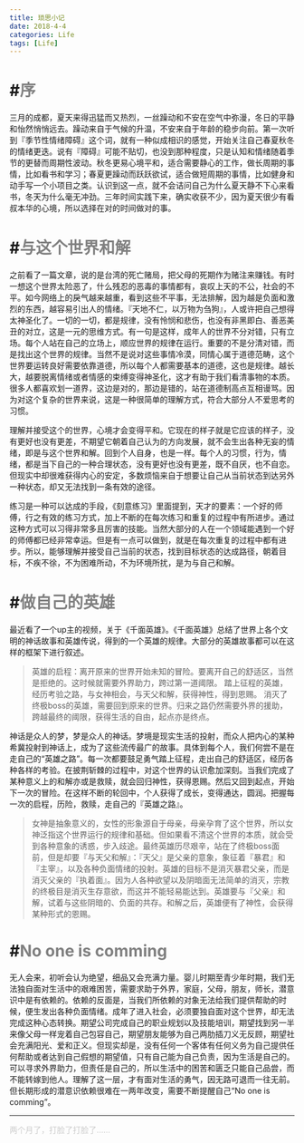 ```yaml
---
title: 琐思小记
date: 2018-4-4
categories: Life
tags: [Life]
---
```


# \#<font color=grey>序</font>
三月的成都，夏天来得迅猛而又热烈，一丝躁动和不安在空气中弥漫，冬日的平静和怡然悄悄远去。躁动来自于气候的升温，不安来自于年龄的稳步向前。第一次听到『季节性情绪障碍』这个词，就有一种似成相识的感觉，开始关注自己春夏秋冬的情绪更迭。说有『障碍』可能不贴切，也没到那种程度，只是认知和情绪随着季节的更替而周期性波动。秋冬更易心境平和，适合需要静心的工作，做长周期的事情，比如看书和学习；春夏更躁动而跃跃欲试，适合做短周期的事情，比如健身和动手写一个小项目之类。认识到这一点，就不会诘问自己为什么夏天静不下心来看书，冬天为什么毫无冲劲。三年时间实践下来，确实收获不少，因为夏天很少有看叔本华的心境，所以选择在对的时间做对的事。

# \#<font color=grey>与这个世界和解</font>
之前看了一篇文章，说的是台湾的死亡赌局，把父母的死期作为赌注来赚钱。有时一想这个世界太险恶了，什么残忍的恶毒的事情都有，哀叹上天的不公，社会的不平。如今网络上的戾气越来越重，看到这些不平事，无法排解，因为越是负面和激烈的东西，越容易引出人的情绪。『天地不仁，以万物为刍狗』，人或许把自己想得太神圣化了。一切的一切，都是规律，没有怜悯和悲伤，也没有非黑即白、善恶美丑的对立，这是一元的思维方式。有一句是这样，成年人的世界不分对错，只有立场。每个人站在自己的立场上，顺应世界的规律在运行。重要的不是分清对错，而是找出这个世界的规律。当然不是说对这些事情冷漠，同情心属于道德范畴，这个世界要运转良好需要依靠道德，所以每个人都需要基本的道德，这也是规律。越长大，越要脱离情绪或者情感的束缚变得神圣化，这才有助于我们看清事物的本质。很多人都喜欢划一道界，这边是对的，那边是错的，站在道德制高点互相谩骂。因为对这个复杂的世界来说，这是一种很简单的理解方式，符合大部分人不爱思考的习惯。

理解并接受这个的世界，心境才会变得平和。它现在的样子就是它应该的样子，没有更好也没有更差，不期望它朝着自己认为的方向发展，就不会生出各种无妄的情绪，即是与这个世界和解。回到个人自身，也是一样。每个人的习惯，行为，情绪，都是当下自己的一种合理状态，没有更好也没有更差，既不自厌，也不自恋。但现实中却很难获得内心的安定，多数烦恼来自于想要让自己从当前状态到达另外一种状态，却又无法找到一条有效的途径。

练习是一种可以达成的手段，《刻意练习》里面提到，天才的要素：一个好的师傅，行之有效的练习方式，加上不断的在每次练习和重复的过程中有所进步。通过这种方式可以习得非常多且厉害的技能。当然大部分的人在一个领域能遇到一个好的师傅都已经非常幸运。但是有一点可以做到，就是在每次重复的过程中都有进步。所以，能够理解并接受自己当前的状态，找到目标状态的达成路径，朝着目标，不疾不徐，不为困难所动，不为环境所扰，是为与自己和解。

# \#<font color=grey>做自己的英雄</font>
最近看了一个up主的视频，关于《千面英雄》。《千面英雄》总结了世界上各个文明的神话故事和英雄传说，得到的一个英雄的规律。大部分的英雄故事都可以在这样的框架下进行叙述。

> 英雄的启程：离开原来的世界开始未知的冒险。要离开自己的舒适区，当然是拒绝的。这时候就需要外界助力，跨过第一道阈限。
> 踏上征程的英雄，经历考验之路，与女神相会，与天父和解，获得神性，得到恩赐。
> 消灭了终极boss的英雄，需要回到原来的世界。归来之路仍然需要外界的援助，跨越最终的阈限，获得生活的自由，起点亦是终点。

神话是众人的梦，梦是众人的神话。梦境是现实生活的投射，而众人把内心的某种希冀投射到神话上，成为了这些流传最广的故事。具体到每个人，我们何尝不是在走自己的“英雄之路”。每一次都要鼓足勇气踏上征程，走出自己的舒适区，经历各种各样的考验。在披荆斩棘的过程中，对这个世界的认识愈加深刻。当我们完成了某种意义上的和解亦或是救赎，就会回归神性，获得恩赐。然后又回到起点，开始下一次的冒险。在这样不断的轮回中，个人获得了成长，变得通达，圆润。把握每一次的启程，历险，救赎，走自己的『英雄之路』。

> 女神是抽象意义的，女性的形象源自于母亲，母亲孕育了这个世界，所以女神泛指这个世界运行的规律和基础。但如果看不清这个世界的本质，就会受到各种意象的诱惑，步入歧途。最终英雄历尽艰辛，站在了终极boss面前，但是却要『与天父和解』：『天父』是父亲的意象，象征着『暴君』和『主宰』，以及各种负面情绪的投射。英雄的目标不是消灭暴君父亲，而是消灭父亲的『执着面』。因为人各种欲望以及阴暗面无法简单的消灭，宗教的终极目是消灭生存意欲，而这并不能轻易能达到。英雄要与『父亲』和解，试着与这些阴暗的、负面的共存。和解之后，英雄便有了神性，会获得某种形式的恩赐。

# \#<font color=grey>No one is comming</font>
无人会来，初听会认为绝望，细品又会充满力量。婴儿时期至青少年时期，我们无法独自面对生活中的艰难困苦，需要求助于外界，家庭，父母，朋友，师长，潜意识中是有依赖的。依赖的反面是，当我们所依赖的对象无法给我们提供帮助的时候，便生发出各种负面情绪。成年了进入社会，必须要独自面对这个世界，却无法完成这种心态转换。期望公司完成自己的职业规划以及技能培训，期望找到另一半来像父母一样宠着自己包容自己，期望朋友能够为自己两肋插刀义无反顾，期望社会充满阳光、爱和正义。但现实却是，没有任何一个客体有任何义务为自己提供任何帮助或者达到自己假想的期望值，只有自己能为自己负责，因为生活是自己的。可以寻求外界助力，但责任是自己的，所以生活中的困苦和匮乏只能自己品尝，而不能转嫁到他人。理解了这一层，才有面对生活的勇气，因无路可退而一往无前。但长期形成的潜意识依赖很难在一两年改变，需要不断提醒自己“No one is comming”。

***
<font color=#cccccc>两个月了，打脸了打脸了……</font>